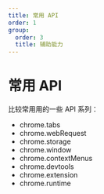 ```yaml
---
title: 常用 API
order: 1
group:
  order: 3
  title: 辅助能力
---
```


# 常用 API

比较常用用的一些 API 系列：

- chrome.tabs
- chrome.webRequest
- chrome.storage
- chrome.window
- chrome.contextMenus
- chrome.devtools
- chrome.extension
- chrome.runtime
